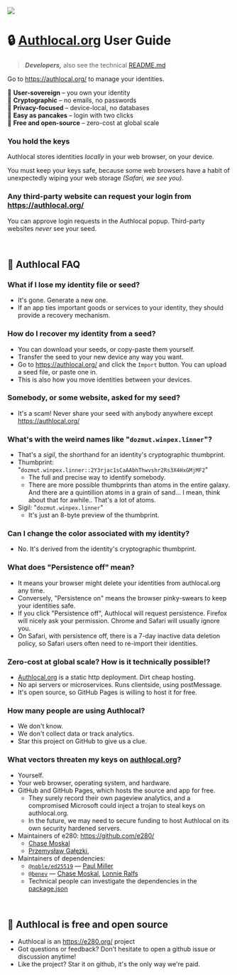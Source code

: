 
![](https://i.imgur.com/Ao6piCO.png)

# 🔒 [Authlocal.org](https://authlocal.org/) User Guide
> ***Developers,*** also see the technical [README.md](README.md)

Go to https://authlocal.org/ to manage your identities.

🗽 **User-sovereign** – you own your identity  
🔑 **Cryptographic** – no emails, no passwords  
🥷 **Privacy-focused** – device-local, no databases  
🥞 **Easy as pancakes** – login with two clicks  
💖 **Free and open-source** – zero-cost at global scale  

### You hold the keys

Authlocal stores identities *locally* in your web browser, on your device.

You must keep your keys safe, because some web browsers have a habit of unexpectedly wiping your web storage *(Safari, we see you).*

### Any third-party website can request your login from https://authlocal.org/

You can approve login requests in the Authlocal popup. Third-party websites *never* see your seed.

<br/>

## 🤔 Authlocal FAQ

### What if I lose my identity file or seed?
- It's gone. Generate a new one.
- If an app ties important goods or services to your identity, they should provide a recovery mechanism.

### How do I recover my identity from a seed?
- You can download your seeds, or copy-paste them yourself.
- Transfer the seed to your new device any way you want.
- Go to https://authlocal.org/ and click the `Import` button. You can upload a seed file, or paste one in.
- This is also how you move identities between your devices.

### Somebody, or some website, asked for my seed?
- It's a scam! Never share your seed with anybody anywhere except https://authlocal.org/

### What's with the weird names like "`dozmut.winpex.linner`"?
- That's a *sigil*, the shorthand for an identity's cryptographic thumbprint.
- Thumbprint: "`dozmut.winpex.linner::2Y3rjac1sCaAAbhThwvshr2Rs3X4HxGMjMF2`"
  - The full and precise way to identify somebody.
  - There are more possible thumbprints than atoms in the entire galaxy. And there are a quintillion atoms in a grain of sand... I mean, think about that for awhile.. That's a lot of atoms.
- Sigil: "`dozmut.winpex.linner`"
  - It's just an 8-byte preview of the thumbprint.

### Can I change the color associated with my identity?
- No. It's derived from the identity's cryptographic thumbprint.

### What does "Persistence off" mean?
- It means your browser might delete your identities from authlocal.org any time.
- Conversely, "Persistence on" means the browser pinky-swears to keep your identities safe.
- If you click "Persistence off", Authlocal will request persistence. Firefox will nicely ask your permission. Chrome and Safari will usually ignore you.
- On Safari, with persistence off, there is a 7-day inactive data deletion policy, so Safari users often need to re-import their identities.

### Zero-cost at global scale? How is it technically possible!?
- [Authlocal.org](https://authlocal.org/) is a static http deployment. Dirt cheap hosting.
- No api servers or microservices. Runs clientside, using postMessage.
- It's open source, so GitHub Pages is willing to host it for free.

### How many people are using Authlocal?
- We don't know.
- We don't collect data or track analytics.
- Star this project on GitHub to give us a clue.

### What vectors threaten my keys on [authlocal.org](https://authlocal.org/)?
- Yourself.
- Your web browser, operating system, and hardware.
- GitHub and GitHub Pages, which hosts the source and app for free.
  - They surely record their own pageview analytics, and a compromised Microsoft could inject a trojan to steal keys on authlocal.org.
  - In the future, we may need to secure funding to host Authlocal on its own security hardened servers.
- Maintainers of e280: https://github.com/e280/
  - [Chase Moskal](https://github.com/chase-moskal/)
  - [Przemysław Gałęzki](https://github.com/zenkyuv),
- Maintainers of dependencies:
  - [`@noble/ed25519`](https://github.com/paulmillr/noble-ed25519) — [Paul Miller](https://github.com/paulmillr)
  - [`@benev`](https://github.com/benevolent-games) — [Chase Moskal](https://github.com/chase-moskal/), [Lonnie Ralfs](https://github.com/lonnie-ralfs/)
  - Technical people can investigate the dependencies in the [package.json](package.json)

<br/>

## 💖 Authlocal is free and open source
- Authlocal is an https://e280.org/ project
- Got questions or feedback? Don't hesitate to open a github issue or discussion anytime!
- Like the project? Star it on github, it's the only way we're paid.

